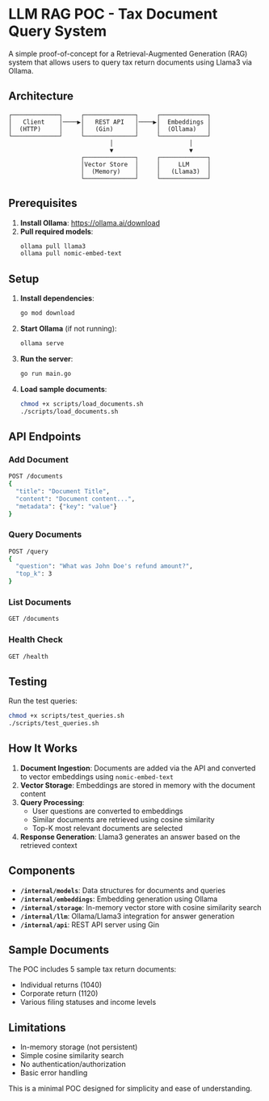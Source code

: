 # LLM RAG POC - Tax Document Query System

A simple proof-of-concept for a Retrieval-Augmented Generation (RAG) system that allows users to query tax return documents using Llama3 via Ollama.

## Architecture

```
┌─────────────┐     ┌──────────────┐     ┌─────────────┐
│   Client    │────▶│   REST API   │────▶│  Embeddings │
│  (HTTP)     │     │   (Gin)      │     │  (Ollama)   │
└─────────────┘     └──────────────┘     └─────────────┘
                            │                     │
                            ▼                     ▼
                    ┌──────────────┐     ┌─────────────┐
                    │Vector Store  │     │     LLM     │
                    │  (Memory)    │     │   (Llama3)  │
                    └──────────────┘     └─────────────┘
```

## Prerequisites

1. **Install Ollama**: https://ollama.ai/download
2. **Pull required models**:
   ```bash
   ollama pull llama3
   ollama pull nomic-embed-text
   ```

## Setup

1. **Install dependencies**:
   ```bash
   go mod download
   ```

2. **Start Ollama** (if not running):
   ```bash
   ollama serve
   ```

3. **Run the server**:
   ```bash
   go run main.go
   ```

4. **Load sample documents**:
   ```bash
   chmod +x scripts/load_documents.sh
   ./scripts/load_documents.sh
   ```

## API Endpoints

### Add Document
```bash
POST /documents
{
  "title": "Document Title",
  "content": "Document content...",
  "metadata": {"key": "value"}
}
```

### Query Documents
```bash
POST /query
{
  "question": "What was John Doe's refund amount?",
  "top_k": 3
}
```

### List Documents
```bash
GET /documents
```

### Health Check
```bash
GET /health
```

## Testing

Run the test queries:
```bash
chmod +x scripts/test_queries.sh
./scripts/test_queries.sh
```

## How It Works

1. **Document Ingestion**: Documents are added via the API and converted to vector embeddings using `nomic-embed-text`
2. **Vector Storage**: Embeddings are stored in memory with the document content
3. **Query Processing**: 
   - User questions are converted to embeddings
   - Similar documents are retrieved using cosine similarity
   - Top-K most relevant documents are selected
4. **Response Generation**: Llama3 generates an answer based on the retrieved context

## Components

- **`/internal/models`**: Data structures for documents and queries
- **`/internal/embeddings`**: Embedding generation using Ollama
- **`/internal/storage`**: In-memory vector store with cosine similarity search
- **`/internal/llm`**: Ollama/Llama3 integration for answer generation
- **`/internal/api`**: REST API server using Gin

## Sample Documents

The POC includes 5 sample tax return documents:
- Individual returns (1040)
- Corporate return (1120)
- Various filing statuses and income levels

## Limitations

- In-memory storage (not persistent)
- Simple cosine similarity search
- No authentication/authorization
- Basic error handling

This is a minimal POC designed for simplicity and ease of understanding.